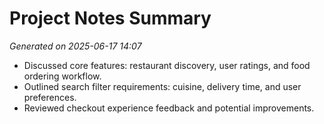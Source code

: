 # Project Notes Summary

*Generated on 2025-06-17 14:07*

- Discussed core features: restaurant discovery, user ratings, and food ordering workflow.
- Outlined search filter requirements: cuisine, delivery time, and user preferences.
- Reviewed checkout experience feedback and potential improvements.